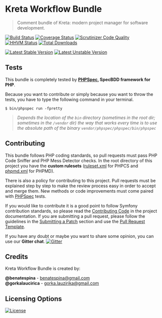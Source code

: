 # Kreta Workflow Bundle
> Comment bundle of Kreta: modern project manager for software development.

[![Build Status](https://travis-ci.org/kreta-io/WorkflowBundle.svg?branch=master)](https://travis-ci.org/kreta-io/WorkflowBundle)
[![Coverage Status](https://img.shields.io/coveralls/kreta-io/WorkflowBundle.svg)](https://coveralls.io/r/kreta-io/WorkflowBundle)
[![Scrutinizer Code Quality](https://scrutinizer-ci.com/g/kreta-io/WorkflowBundle/badges/quality-score.png?b=master)](https://scrutinizer-ci.com/g/kreta-io/WorkflowBundle/?branch=master)
[![HHVM Status](http://hhvm.h4cc.de/badge/kreta/workflow-bundle.svg)](http://hhvm.h4cc.de/package/kreta/workflow-bundle)
[![Total Downloads](https://poser.pugx.org/kreta/workflow-bundle/downloads.svg)](https://packagist.org/packages/kreta/workflow-bundle)

[![Latest Stable Version](https://poser.pugx.org/kreta/workflow-bundle/v/stable.svg)](https://packagist.org/packages/kreta/workflow-bundle)
[![Latest Unstable Version](https://poser.pugx.org/kreta/workflow-bundle/v/unstable.svg)](https://packagist.org/packages/kreta/workflow-bundle)

Tests
-----

This bundle is completely tested by **[PHPSpec][1], SpecBDD framework for PHP**.

Because you want to contribute or simply because you want to throw the tests, you have to type the following command
in your terminal.

    $ bin/phpspec run -fpretty

>*Depends the location of the `bin` directory (sometimes in the root dir; sometimes in the `/vendor` dir) the way that
works every time is to use the absolute path of the binary `vendor/phpspec/phpspec/bin/phpspec`*

Contributing
------------

This bundle follows PHP coding standards, so pull requests must pass PHP Code Sniffer and PHP Mess Detector
checks. In the root directory of this project you have the **custom rulesets** ([ruleset.xml]() for PHPCS and
[phpmd.xml]() for PHPMD).

There is also a policy for contributing to this project. Pull requests must
be explained step by step to make the review process easy in order to
accept and merge them. New methods or code improvements must come paired with [PHPSpec][1] tests.

If you would like to contribute it is a good point to follow Symfony contribution standards,
so please read the [Contributing Code][2] in the project
documentation. If you are submitting a pull request, please follow the guidelines
in the [Submitting a Patch][3] section and use the [Pull Request Template][4].

If you have any doubt or maybe you want to share some opinion, you can use our **Gitter chat**.
[![Gitter](https://badges.gitter.im/Join%20Chat.svg)](https://gitter.im/kreta-io/kreta?utm_source=badge&utm_medium=badge&utm_campaign=pr-badge&utm_content=badge)

[1]: http://www.phpspec.net/
[2]: http://symfony.com/doc/current/contributing/code/index.html
[3]: http://symfony.com/doc/current/contributing/code/patches.html#check-list
[4]: http://symfony.com/doc/current/contributing/code/patches.html#make-a-pull-request

Credits
-------
Kreta Workflow Bundle is created by:
>
**@benatespina** - [benatespina@gmail.com](mailto:benatespina@gmail.com)<br/>
**@gorkalaucirica** - [gorka.lauzirika@gmail.com](mailto:gorka.lauzirika@gmail.com)

Licensing Options
-----------------
[![License](https://poser.pugx.org/kreta/workflow-bundle/license.svg)](https://github.com/kreta-io/kreta/blob/master/LICENSE)
